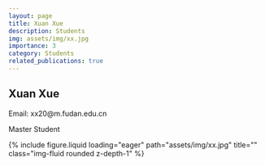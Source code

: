 ```yaml
---
layout: page
title: Xuan Xue
description: Students
img: assets/img/xx.jpg
importance: 3
category: Students
related_publications: true
---
```




<div class="row">
    <div class="col-sm-8 mt-3 mt-md-0">
        <h2>Xuan Xue</h2>
        <p>Email: xx20@m.fudan.edu.cn</p>
        <p>Master Student</p>
    </div>
    <div class="col-sm-4 mt-3 mt-md-0">
        {% include figure.liquid loading="eager" path="assets/img/xx.jpg" title="" class="img-fluid rounded z-depth-1" %}
    </div>
</div>
